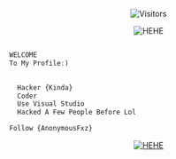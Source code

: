 <p align="center"><img src="https://gpvc.arturio.dev/AnonymousFxz" alt="Visitors"></a>




<p align="center"><img src="https://img.shields.io/badge/Coding-200%25-0cb5e8" alt="HEHE"></a>




```javascript

WELCOME
To My Profile:)
```


```css
  
  Hacker {Kinda}
  Coder 
  Use Visual Studio
  Hacked A Few People Before Lol 
```


```css
Follow {AnonymousFxz}
```




<p align="center"><a href="https://github.com/AnonymousFxz" target="_blank"><img src="https://avatars.githubusercontent.com/u/117674270?v=4" alt="HEHE"></a>

